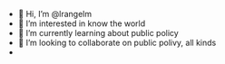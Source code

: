 - 👋 Hi, I’m @lrangelm
- 👀 I’m interested in know the world
- 🌱 I’m currently learning about public policy
- 💞️ I’m looking to collaborate on public polivy, all kinds
-

<!---
lrangelm/lrangelm is a ✨ special ✨ repository because its `README.md` (this file) appears on your GitHub profile.
You can click the Preview link to take a look at your changes.
--->

